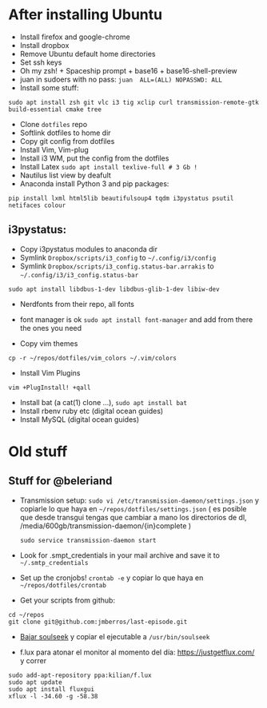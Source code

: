 # After installing Ubuntu

* Install firefox and google-chrome
* Install dropbox
* Remove Ubuntu default home directories
* Set ssh keys
* Oh my zsh! + Spaceship prompt + base16 + base16-shell-preview
* juan in sudoers with no pass: `juan  ALL=(ALL) NOPASSWD: ALL`
* Install some stuff:

```
sudo apt install zsh git vlc i3 tig xclip curl transmission-remote-gtk build-essential cmake tree
```

* Clone `dotfiles` repo
* Softlink dotfiles to home dir
* Copy git config from dotfiles
* Install Vim, Vim-plug
* Install i3 WM, put the config from the dotfiles
* Install Latex `sudo apt install texlive-full # 3 Gb !`
* Nautilus list view by deafult
* Anaconda install Python 3 and pip packages:


```
pip install lxml html5lib beautifulsoup4 tqdm i3pystatus psutil netifaces colour 
```

## i3pystatus:

* Copy i3pystatus modules to anaconda dir
* Symlink `Dropbox/scripts/i3_config` to `~/.config/i3/config`
* Symlink `Dropbox/scripts/i3_config.status-bar.arrakis` to `~/.config/i3/i3_config.status-bar`

```
sudo apt install libdbus-1-dev libdbus-glib-1-dev libiw-dev 
```

* Nerdfonts from their repo, all fonts
* font manager is ok `sudo apt install font-manager` and add from there the
  ones you need

* Copy vim themes

`cp -r ~/repos/dotfiles/vim_colors ~/.vim/colors`

* Install Vim Plugins

`vim +PlugInstall! +qall`

* Install bat (a cat(1) clone ...), `sudo apt install bat`
* Install rbenv ruby etc (digital ocean guides)
* Install MySQL (digital ocean guides)

# Old stuff

## Stuff for @beleriand

* Transmission setup: `sudo vi /etc/transmission-daemon/settings.json`
  y copiarle lo que haya en `~/repos/dotfiles/settings.json`
  ( es posible que desde transgui tengas que cambiar a mano los directorios de dl, /media/600gb/transmission-daemon/{in}complete )

  `sudo service transmission-daemon start`

* Look for .smpt_credentials in your mail archive and save it to
  `~/.smtp_credentials`

* Set up the cronjobs!
  `crontab -e` y copiar lo que haya en `~/repos/dotfiles/crontab`

* Get your scripts from github:

```
cd ~/repos
git clone git@github.com:jmberros/last-episode.git
```

* [Bajar soulseek](http://www.slsknet.org/news/node/1) y copiar el ejecutable a `/usr/bin/soulseek`

* f.lux para atonar el monitor al momento del día:
  https://justgetflux.com/ y correr

```
sudo add-apt-repository ppa:kilian/f.lux
sudo apt update
sudo apt install fluxgui
xflux -l -34.60 -g -58.38
```

